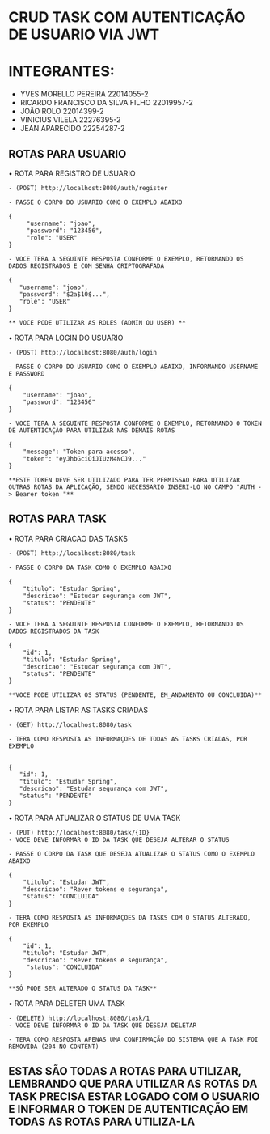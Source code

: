 
# CRUD TASK COM AUTENTICAÇÃO DE USUARIO VIA JWT

# INTEGRANTES: 

- YVES MORELLO PEREIRA 22014055-2
- RICARDO FRANCISCO DA SILVA FILHO 22019957-2
- JOÃO ROLO 22014399-2
- VINICIUS VILELA 22276395-2
- JEAN APARECIDO 22254287-2









## ROTAS PARA USUARIO


• ROTA PARA REGISTRO DE USUARIO
    
    - (POST) http://localhost:8080/auth/register

    - PASSE O CORPO DO USUARIO COMO O EXEMPLO ABAIXO

    {
         "username": "joao",
         "password": "123456",
         "role": "USER"
    } 

    - VOCE TERA A SEGUINTE RESPOSTA CONFORME O EXEMPLO, RETORNANDO OS DADOS REGISTRADOS E COM SENHA CRIPTOGRAFADA

    {
       "username": "joao",
       "password": "$2a$10$...",
       "role": "USER"
    }

    ** VOCE PODE UTILIZAR AS ROLES (ADMIN OU USER) **

• ROTA PARA LOGIN DO USUARIO 

    - (POST) http://localhost:8080/auth/login

    - PASSE O CORPO DO USUARIO COMO O EXEMPLO ABAIXO, INFORMANDO USERNAME E PASSWORD

    {
        "username": "joao",
        "password": "123456"
    }

    - VOCE TERA A SEGUINTE RESPOSTA CONFORME O EXEMPLO, RETORNANDO O TOKEN DE AUTENTICAÇÃO PARA UTILIZAR NAS DEMAIS ROTAS 

    {
    	"message": "Token para acesso",
	    "token": "eyJhbGciOiJIUzM4NCJ9..."
    }

    **ESTE TOKEN DEVE SER UTILIZADO PARA TER PERMISSAO PARA UTILIZAR OUTRAS ROTAS DA APLICAÇÃO, SENDO NECESSARIO INSERI-LO NO CAMPO "AUTH -> Bearer token "**





## ROTAS PARA TASK

• ROTA PARA CRIACAO DAS TASKS 

    - (POST) http://localhost:8080/task

    - PASSE O CORPO DA TASK COMO O EXEMPLO ABAIXO

    {
        "titulo": "Estudar Spring",
        "descricao": "Estudar segurança com JWT",
        "status": "PENDENTE"
    }

    - VOCE TERA A SEGUINTE RESPOSTA CONFORME O EXEMPLO, RETORNANDO OS DADOS REGISTRADOS DA TASK

    {
        "id": 1,
        "titulo": "Estudar Spring",
        "descricao": "Estudar segurança com JWT",
        "status": "PENDENTE"
    }

    **VOCE PODE UTILIZAR OS STATUS (PENDENTE, EM_ANDAMENTO OU CONCLUIDA)**

• ROTA PARA LISTAR AS TASKS CRIADAS 

    - (GET) http://localhost:8080/task

    - TERA COMO RESPOSTA AS INFORMAÇOES DE TODAS AS TASKS CRIADAS, POR EXEMPLO 

    
    {
       "id": 1,
       "titulo": "Estudar Spring",
       "descricao": "Estudar segurança com JWT",
       "status": "PENDENTE"
    }

• ROTA PARA ATUALIZAR O STATUS DE UMA TASK 

    - (PUT) http://localhost:8080/task/{ID}
    - VOCE DEVE INFORMAR O ID DA TASK QUE DESEJA ALTERAR O STATUS

    - PASSE O CORPO DA TASK QUE DESEJA ATUALIZAR O STATUS COMO O EXEMPLO ABAIXO

    {
        "titulo": "Estudar JWT",
        "descricao": "Rever tokens e segurança",
        "status": "CONCLUIDA"
    }

    - TERA COMO RESPOSTA AS INFORMAÇOES DA TASKS COM O STATUS ALTERADO, POR EXEMPLO 

    {
        "id": 1,
        "titulo": "Estudar JWT",
        "descricao": "Rever tokens e segurança",
         "status": "CONCLUIDA"
    }

    **SÓ PODE SER ALTERADO O STATUS DA TASK**

• ROTA PARA DELETER UMA TASK 

    - (DELETE) http://localhost:8080/task/1
    - VOCE DEVE INFORMAR O ID DA TASK QUE DESEJA DELETAR

    - TERA COMO RESPOSTA APENAS UMA CONFIRMAÇÃO DO SISTEMA QUE A TASK FOI REMOVIDA (204 NO CONTENT)




## ESTAS SÃO TODAS A ROTAS PARA UTILIZAR, LEMBRANDO QUE PARA UTILIZAR AS ROTAS DA TASK PRECISA ESTAR LOGADO COM O USUARIO E INFORMAR O TOKEN DE AUTENTICAÇÃO EM TODAS AS ROTAS PARA UTILIZA-LA
